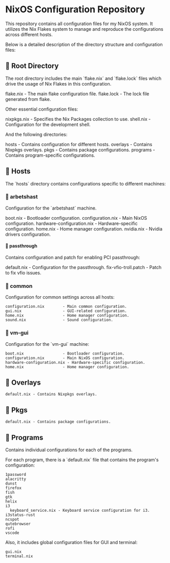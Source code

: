 # NixOS Configuration Repository

This repository contains all configuration files for my NixOS system. It utilizes the Nix Flakes system to manage and reproduce the configurations across different hosts.

Below is a detailed description of the directory structure and configuration files:

## 📁 Root Directory

The root directory includes the main \`flake.nix\` and \`flake.lock\` files which drive the usage of Nix Flakes in this configuration.

flake.nix    - The main flake configuration file.
flake.lock   - The lock file generated from flake.

Other essential configuration files:

nixpkgs.nix  - Specifies the Nix Packages collection to use.
shell.nix    - Configuration for the development shell.

And the following directories:

hosts        - Contains configuration for different hosts.
overlays     - Contains Nixpkgs overlays.
pkgs         - Contains package configurations.
programs     - Contains program-specific configurations.

## 📁 Hosts

The \`hosts\` directory contains configurations specific to different machines:

### 📂 arbetshast

Configuration for the \`arbetshast\` machine.

boot.nix                 - Bootloader configuration.
configuration.nix        - Main NixOS configuration.
hardware-configuration.nix - Hardware-specific configuration.
home.nix                 - Home manager configuration.
nvidia.nix               - Nvidia drivers configuration.

#### 📂 passthrough

Contains configuration and patch for enabling PCI passthrough:

default.nix              - Configuration for the passthrough.
fix-vfio-troll.patch     - Patch to fix vfio issues.

### 📂 common

Configuration for common settings across all hosts:
```
configuration.nix        - Main common configuration.
gui.nix                  - GUI-related configuration.
home.nix                 - Home manager configuration.
sound.nix                - Sound configuration.
```

### 📂 vm-gui

Configuration for the \`vm-gui\` machine:
```
boot.nix                 - Bootloader configuration.
configuration.nix        - Main NixOS configuration.
hardware-configuration.nix - Hardware-specific configuration.
home.nix                 - Home manager configuration.
```
## 📁 Overlays
```
default.nix - Contains Nixpkgs overlays.
```
## 📁 Pkgs
```
default.nix - Contains package configurations.
```
## 📁 Programs

Contains individual configurations for each of the programs.

For each program, there is a \`default.nix\` file that contains the program's configuration:
```
1password
alacritty
dunst
firefox
fish
gtk
helix
i3
  keyboard_service.nix - Keyboard service configuration for i3.
i3status-rust
ncspot
qutebrowser
rofi
vscode
```

Also, it includes global configuration files for GUI and terminal:
````
gui.nix
terminal.nix
````
